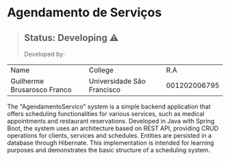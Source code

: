 # Agendamento de Serviços
> ## Status: Developing ⚠️
> Developed by:
<table>
  <tr>
  <td>Name</td>
  <td>College</td>
  <td>R.A</td>
  </tr>
  <tr>
  <td>Guilherme Brusarosco Franco</td>
  <td>Universidade São Francisco</td>
  <td>001202006795</td>
     </tr>
  </table>

The "AgendamentoServico" system is a simple backend application that offers scheduling functionalities for various services, such as medical appointments and restaurant reservations. Developed in Java with Spring Boot, the system uses an architecture based on REST API, providing CRUD operations for clients, services and schedules. Entities are persisted in a database through Hibernate. This implementation is intended for learning purposes and demonstrates the basic structure of a scheduling system.

